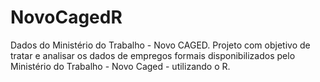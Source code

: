 # NovoCagedR
Dados do Ministério do Trabalho - Novo CAGED. 
Projeto com objetivo de tratar e analisar os dados de empregos formais disponibilizados pelo Ministério do Trabalho - Novo Caged - utilizando o R.
